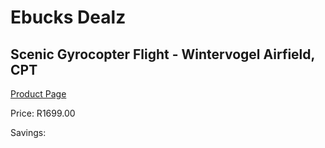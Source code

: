 
# Ebucks Dealz
## Scenic Gyrocopter Flight - Wintervogel Airfield, CPT
[Product Page](https://www.ebucks.com/web/shop/productSelected.do?prodId=350204149&catId=322194367)

Price: R1699.00

Savings: 


	